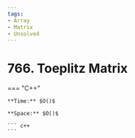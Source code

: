 ```yaml
---
tags:
- Array
- Matrix
- Unsolved
---
```



# 766. Toeplitz Matrix

=== "C++"

    **Time:** $O()$

    **Space:** $O()$

    ``` c++
    ```